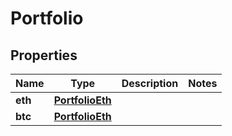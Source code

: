 

# Portfolio

## Properties

Name | Type | Description | Notes
------------ | ------------- | ------------- | -------------
**eth** | [**PortfolioEth**](PortfolioEth.md) |  | 
**btc** | [**PortfolioEth**](PortfolioEth.md) |  | 



